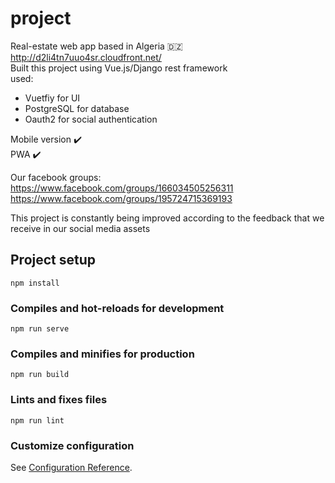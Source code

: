 # project
Real-estate web app based in Algeria :algeria:</br>
http://d2li4tn7uuo4sr.cloudfront.net/</br>
Built this project using Vue.js/Django rest framework\
used:
- Vuetfiy for UI
- PostgreSQL for database
- Oauth2 for social authentication 

Mobile version :heavy_check_mark: </br>
PWA :heavy_check_mark:</br>

Our facebook groups:</br>
https://www.facebook.com/groups/166034505256311 </br>
https://www.facebook.com/groups/195724715369193 </br>

This project is constantly being improved according to the feedback that we receive in our social media assets

## Project setup
```
npm install
```

### Compiles and hot-reloads for development
```
npm run serve
```

### Compiles and minifies for production
```
npm run build
```

### Lints and fixes files
```
npm run lint
```

### Customize configuration
See [Configuration Reference](https://cli.vuejs.org/config/).

